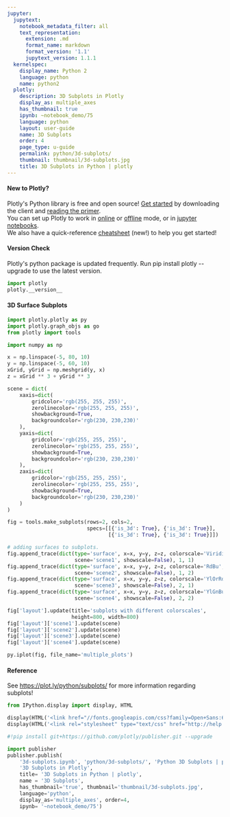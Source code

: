 ```yaml
---
jupyter:
  jupytext:
    notebook_metadata_filter: all
    text_representation:
      extension: .md
      format_name: markdown
      format_version: '1.1'
      jupytext_version: 1.1.1
  kernelspec:
    display_name: Python 2
    language: python
    name: python2
  plotly:
    description: 3D Subplots in Plotly
    display_as: multiple_axes
    has_thumbnail: true
    ipynb: ~notebook_demo/75
    language: python
    layout: user-guide
    name: 3D Subplots
    order: 4
    page_type: u-guide
    permalink: python/3d-subplots/
    thumbnail: thumbnail/3d-subplots.jpg
    title: 3D Subplots in Python | plotly
---
```


#### New to Plotly?
Plotly's Python library is free and open source! [Get started](https://plot.ly/python/getting-started/) by downloading the client and [reading the primer](https://plot.ly/python/getting-started/).
<br>You can set up Plotly to work in [online](https://plot.ly/python/getting-started/#initialization-for-online-plotting) or [offline](https://plot.ly/python/getting-started/#initialization-for-offline-plotting) mode, or in [jupyter notebooks](https://plot.ly/python/getting-started/#start-plotting-online).
<br>We also have a quick-reference [cheatsheet](https://images.plot.ly/plotly-documentation/images/python_cheat_sheet.pdf) (new!) to help you get started!
#### Version Check
Plotly's python package is updated frequently. Run pip install plotly --upgrade to use the latest version.

```python
import plotly
plotly.__version__
```

#### 3D Surface Subplots

```python
import plotly.plotly as py
import plotly.graph_objs as go
from plotly import tools

import numpy as np

x = np.linspace(-5, 80, 10)
y = np.linspace(-5, 60, 10)
xGrid, yGrid = np.meshgrid(y, x)
z = xGrid ** 3 + yGrid ** 3

scene = dict(
    xaxis=dict(
        gridcolor='rgb(255, 255, 255)',
        zerolinecolor='rgb(255, 255, 255)',
        showbackground=True,
        backgroundcolor='rgb(230, 230,230)'
    ),
    yaxis=dict(
        gridcolor='rgb(255, 255, 255)',
        zerolinecolor='rgb(255, 255, 255)',
        showbackground=True,
        backgroundcolor='rgb(230, 230,230)'
    ),
    zaxis=dict(
        gridcolor='rgb(255, 255, 255)',
        zerolinecolor='rgb(255, 255, 255)',
        showbackground=True,
        backgroundcolor='rgb(230, 230,230)'
    )
)

fig = tools.make_subplots(rows=2, cols=2,
                          specs=[[{'is_3d': True}, {'is_3d': True}],
                                 [{'is_3d': True}, {'is_3d': True}]])

# adding surfaces to subplots.
fig.append_trace(dict(type='surface', x=x, y=y, z=z, colorscale='Viridis',
                      scene='scene1', showscale=False), 1, 1)
fig.append_trace(dict(type='surface', x=x, y=y, z=z, colorscale='RdBu',
                      scene='scene2', showscale=False), 1, 2)
fig.append_trace(dict(type='surface', x=x, y=y, z=z, colorscale='YlOrRd',
                      scene='scene3', showscale=False), 2, 1)
fig.append_trace(dict(type='surface', x=x, y=y, z=z, colorscale='YlGnBu',
                      scene='scene4', showscale=False), 2, 2)

fig['layout'].update(title='subplots with different colorscales',
                     height=800, width=800)
fig['layout']['scene1'].update(scene)
fig['layout']['scene2'].update(scene)
fig['layout']['scene3'].update(scene)
fig['layout']['scene4'].update(scene)

py.iplot(fig, file_name='multiple_plots')
```

#### Reference


See https://plot.ly/python/subplots/ for more information regarding subplots!

```python
from IPython.display import display, HTML

display(HTML('<link href="//fonts.googleapis.com/css?family=Open+Sans:600,400,300,200|Inconsolata|Ubuntu+Mono:400,700" rel="stylesheet" type="text/css" />'))
display(HTML('<link rel="stylesheet" type="text/css" href="http://help.plot.ly/documentation/all_static/css/ipython-notebook-custom.css">'))

#!pip install git+https://github.com/plotly/publisher.git --upgrade

import publisher
publisher.publish(
    '3d-subplots.ipynb', 'python/3d-subplots/', 'Python 3D Subplots | plotly',
    '3D Subplots in Plotly',
    title= '3D Subplots in Python | plotly',
    name = '3D Subplots',
    has_thumbnail='true', thumbnail='thumbnail/3d-subplots.jpg',
    language='python',
    display_as='multiple_axes', order=4,
    ipynb= '~notebook_demo/75')
```

```python

```
